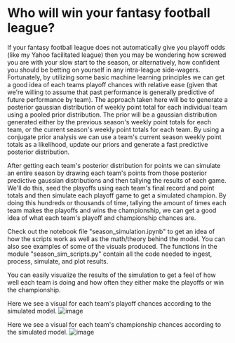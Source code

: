 # Who will win your fantasy football league?

If your fantasy football league does not automatically give you playoff odds (like my Yahoo facilitated league) then you may be wondering how screwed you are with your slow start to the season, or alternatively, how confident you should be betting on yourself in any intra-league side-wagers. Fortunately, by utilizing some basic machine learning principles we can get a good idea of each teams playoff chances with relative ease (given that we're willing to assume that past performance is generally predictive of future performance by team). The approach taken here will be to generate a posterior gaussian distribution of weekly point total for each individual team using a pooled prior distribution. The prior will be a gaussian distribution generated either by the previous season's weekly point totals for each team, or the current season's weekly point totals for each team. By using a conjugate prior analysis we can use a team's current season weekly point totals as a likelihood, update our priors and generate a fast predictive posterior distribution.

After getting each team's posterior distribution for points we can simulate an entire season by drawing each team's points from those posterior predictive gaussian distributions and then tallying the results of each game. We'll do this, seed the playoffs using each team's final record and point totals and then simulate each playoff game to get a simulated champion. By doing this hundreds or thousands of time, tallying the amount of times each team makes the playoffs and wins the championship, we can get a good idea of what each team's playoff and championship chances are.

Check out the notebook file "season_simulation.ipynb" to get an idea of how the scripts work as well as the math/theory behind the model. You can also see examples of some of the visuals produced. The functions in the module "season_sim_scripts.py" contain all the code needed to ingest, process, simulate, and plot results. 

You can easily visualize the results of the simulation to get a feel of how well each team is doing and how often they either make the playoffs or win the championship. 

Here we see a visual for each team's playoff chances according to the simulated model. 
![image](https://user-images.githubusercontent.com/79474788/142680363-e5050160-f47c-4b4d-bd84-240faddbc360.png)

Here we see a visual for each team's championship chances according to the simulated model. 
![image](https://user-images.githubusercontent.com/79474788/142680853-d3f344ab-1608-4740-a7ce-8c6df3a94362.png)

